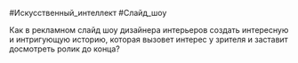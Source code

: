 #Искусственный_интеллект #Слайд_шоу 

Как в рекламном слайд шоу дизайнера интерьеров создать интересную и интригующую историю, которая вызовет интерес у зрителя и заставит досмотреть ролик до конца?

